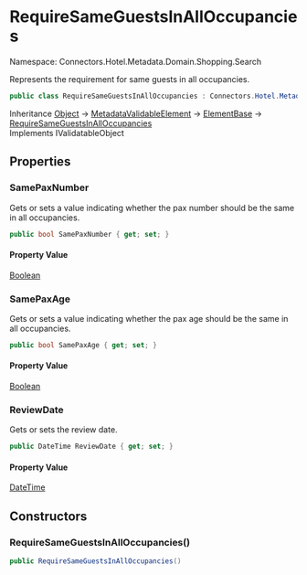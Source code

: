 # RequireSameGuestsInAllOccupancies

Namespace: Connectors.Hotel.Metadata.Domain.Shopping.Search

Represents the requirement for same guests in all occupancies.

```csharp
public class RequireSameGuestsInAllOccupancies : Connectors.Hotel.Metadata.Domain.BaseTypes.ElementBase, System.ComponentModel.DataAnnotations.IValidatableObject
```

Inheritance [Object](https://docs.microsoft.com/en-us/dotnet/api/system.object) → [MetadataValidableElement](./connectors.hotel.metadata.domain.common.metadatavalidableelement) → [ElementBase](./connectors.hotel.metadata.domain.basetypes.elementbase) → [RequireSameGuestsInAllOccupancies](./connectors.hotel.metadata.domain.shopping.search.requiresameguestsinalloccupancies)<br />
Implements IValidatableObject

## Properties

### **SamePaxNumber**

Gets or sets a value indicating whether the pax number should be the same in all occupancies.

```csharp
public bool SamePaxNumber { get; set; }
```

#### Property Value

[Boolean](https://docs.microsoft.com/en-us/dotnet/api/system.boolean)<br />

### **SamePaxAge**

Gets or sets a value indicating whether the pax age should be the same in all occupancies.

```csharp
public bool SamePaxAge { get; set; }
```

#### Property Value

[Boolean](https://docs.microsoft.com/en-us/dotnet/api/system.boolean)<br />

### **ReviewDate**

Gets or sets the review date.

```csharp
public DateTime ReviewDate { get; set; }
```

#### Property Value

[DateTime](https://docs.microsoft.com/en-us/dotnet/api/system.datetime)<br />

## Constructors

### **RequireSameGuestsInAllOccupancies()**

```csharp
public RequireSameGuestsInAllOccupancies()
```
